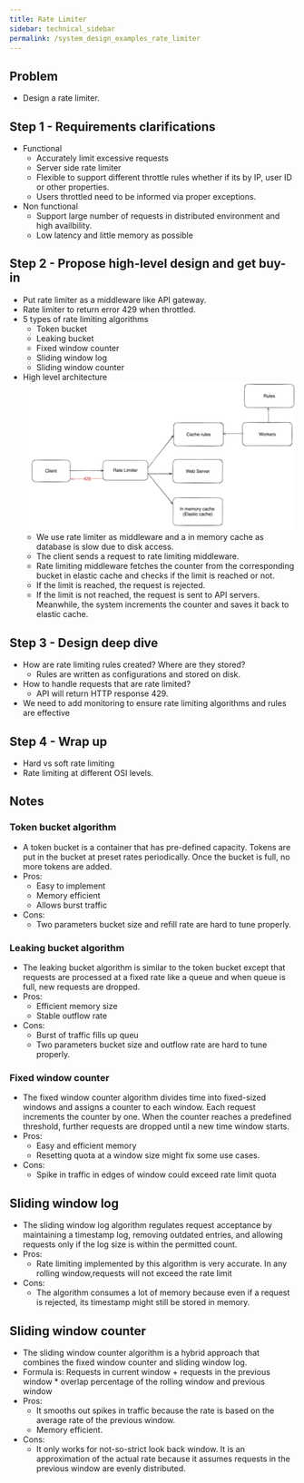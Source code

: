 ```yaml
---
title: Rate Limiter
sidebar: technical_sidebar
permalink: /system_design_examples_rate_limiter
---
```


## Problem
- Design a rate limiter.

## Step 1 - Requirements clarifications
- Functional
  - Accurately limit excessive requests
  - Server side rate limiter
  - Flexible to support different throttle rules whether if its by IP, user ID or other properties.
  - Users throttled need to be informed via proper exceptions.
- Non functional
  - Support large number of requests in distributed environment and high availbility.
  - Low latency and little memory as possible

## Step 2 - Propose high-level design and get buy-in
- Put rate limiter as a middleware like API gateway.
- Rate limiter to return error 429 when throttled.
- 5 types of rate limiting algorithms
  - Token bucket
  - Leaking bucket
  - Fixed window counter
  - Sliding window log
  - Sliding window counter
- High level architecture
![](/images/rate_limiter_1.png)
  - We use rate limiter as middleware and a in memory cache as database is slow
  due to disk access.
  - The client sends a request to rate limiting middleware.
  - Rate limiting middleware fetches the counter from the corresponding bucket in elastic cache and checks if the limit is reached or not.
  - If the limit is reached, the request is rejected.
  - If the limit is not reached, the request is sent to API servers. Meanwhile, the system increments the counter and saves it back to elastic cache.

## Step 3 - Design deep dive
- How are rate limiting rules created? Where are they stored?
  - Rules are written as configurations and stored on disk.
- How to handle requests that are rate limited?
  - API will return HTTP response 429.
- We need to add monitoring to ensure rate limiting algorithms and rules are effective

## Step 4 - Wrap up
- Hard vs soft rate limiting
- Rate limiting at different OSI levels.


## Notes
### Token bucket algorithm
- A token bucket is a container that has pre-defined capacity. Tokens are put in the bucket at preset rates periodically. Once the bucket is full, no more tokens are added.
- Pros: 
  - Easy to implement
  - Memory efficient
  - Allows burst traffic
- Cons:
  - Two parameters bucket size and refill rate are hard to tune properly.

### Leaking bucket algorithm
- The leaking bucket algorithm is similar to the token bucket except that requests are processed at a fixed rate like a queue and when queue is full, new requests are dropped.
- Pros:
  - Efficient memory size
  - Stable outflow rate
- Cons:
  - Burst of traffic fills up queu
  - Two parameters bucket size and outflow rate are hard to tune properly.

### Fixed window counter
- The fixed window counter algorithm divides time into fixed-sized windows and assigns a counter to each window. Each request increments the counter by one. When the counter reaches a predefined threshold, further requests are dropped until a new time window starts.
- Pros:
  - Easy and efficient memory
  - Resetting quota at a window size might fix some use cases.
- Cons:
  - Spike in traffic in edges of window could exceed rate limit quota

## Sliding window log
- The sliding window log algorithm regulates request acceptance by maintaining a timestamp log, removing outdated entries, and allowing requests only if the log size is within the permitted count.
- Pros:
  - Rate limiting implemented by this algorithm is very accurate. In any rolling window,requests will not exceed the rate limit
- Cons:
  - The algorithm consumes a lot of memory because even if a request is rejected, its timestamp might still be stored in memory.

## Sliding window counter
- The sliding window counter algorithm is a hybrid approach that combines the fixed window counter and sliding window log.
- Formula is: Requests in current window + requests in the previous window * overlap percentage of the rolling window and previous window
- Pros:
  - It smooths out spikes in traffic because the rate is based on the average rate of the previous window.
  - Memory efficient.
- Cons: 
  - It only works for not-so-strict look back window. It is an approximation of the actual rate because it assumes requests in the previous window are evenly distributed.